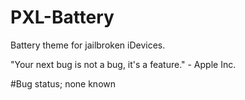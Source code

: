 # PXL-Battery 
 Battery theme for jailbroken iDevices.

"Your next bug is not a bug, it's a feature." - Apple Inc.

#Bug status; none known
